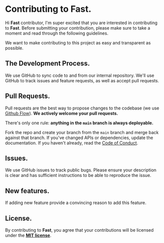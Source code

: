 # Contributing to Fast.

Hi **Fast** contributor, I'm super excited that you are interested in contributing to **Fast**. Before submitting your contribution, please make sure to take a moment and read through the following guidelines.

We want to make contributing to this project as easy and transparent as possible.

## The Development Process.
We use GitHub to sync code to and from our internal repository. We'll use GitHub to track issues and feature requests, as well as accept pull requests.

## Pull Requests.
Pull requests are the best way to propose changes to the codebase (we use [Github Flow](https://guides.github.com/introduction/flow/index.html)). **We actively welcome your pull requests.**

There's only one rule: **anything in the `main` branch is always deployable.**

Fork the repo and create your branch from the `main` branch and merge back against that branch.
If you've changed APIs or dependencies, update the documentation.
If you haven't already, read the [Code of Conduct](https://github.com/reblim/fast/blob/main/.github/CODE_OF_CONDUCT.md).

## Issues.
We use GitHub issues to track public bugs. Please ensure your description is clear and has sufficient instructions to be able to reproduce the issue.

## New features.
If adding new feature provide a convincing reason to add this feature.

## License.
By contributing to **Fast**, you agree that your contributions will be licensed under the [**MIT license**](https://github.com/reblim/fast/blob/main/LICENSE).